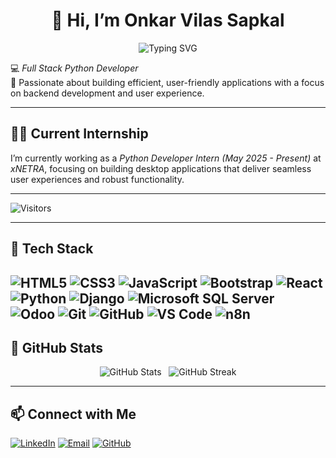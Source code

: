 <h1 align="center">👋 Hi, I’m Onkar Vilas Sapkal</h1>

<p align="center">
  <img src="https://readme-typing-svg.demolab.com?font=Fira+Code&weight=500&size=22&pause=1000&center=true&vCenter=true&width=435&lines=Full+Stack+Developer;Frontend+Developer;Python+Developer;Back -end Devloper" alt="Typing SVG" />
</p>

💻 *Full Stack Python Developer*  
🚀 Passionate about building efficient, user-friendly applications with a focus on backend development and user experience.

---

## 👨‍💻 Current Internship

I’m currently working as a *Python Developer Intern (May 2025 - Present)* at *xNETRA*, focusing on building desktop applications that deliver seamless user experiences and robust functionality.

---

![Visitors](https://komarev.com/ghpvc/?username=onkarsapkal&color=brightgreen)

---

## 🧰 Tech Stack

![HTML5](https://img.shields.io/badge/HTML5-E34F26?style=for-the-badge&logo=html5&logoColor=white)
![CSS3](https://img.shields.io/badge/CSS3-1572B6?style=for-the-badge&logo=css3&logoColor=white)
![JavaScript](https://img.shields.io/badge/JavaScript-F7DF1E?style=for-the-badge&logo=javascript&logoColor=black)
![Bootstrap](https://img.shields.io/badge/Bootstrap-563D7C?style=for-the-badge&logo=bootstrap&logoColor=white)
![React](https://img.shields.io/badge/React-20232A?style=for-the-badge&logo=react&logoColor=61DAFB)<br>
![Python](https://img.shields.io/badge/Python-3776AB?style=for-the-badge&logo=python&logoColor=white)
![Django](https://img.shields.io/badge/Django-092E20?style=for-the-badge&logo=django&logoColor=white)
![Microsoft SQL Server](https://img.shields.io/badge/SQL%20Server-CC2927?style=for-the-badge&logo=microsoft%20sql%20server&logoColor=white)<br>
![Odoo](https://img.shields.io/badge/Odoo-714B67?style=for-the-badge&logo=odoo&logoColor=white)
![Git](https://img.shields.io/badge/Git-F05032?style=for-the-badge&logo=git&logoColor=white)
![GitHub](https://img.shields.io/badge/GitHub-181717?style=for-the-badge&logo=github&logoColor=white)
![VS Code](https://img.shields.io/badge/VS_Code-007ACC?style=for-the-badge&logo=visual-studio-code&logoColor=white)
![n8n](https://img.shields.io/badge/n8n-FF6A00?style=for-the-badge&logo=n8n&logoColor=white)
---

## 🚀 GitHub Stats

<p align="center">
  <img src="https://github-readme-stats.vercel.app/api?username=onkarsapkal&show_icons=true&theme=github_dark" alt="GitHub Stats" />
  &nbsp;
  <img src="https://streak-stats.demolab.com?user=onkarsapkal&theme=github-dark&hide_border=false" alt="GitHub Streak" />
</p>

---

## 📫 Connect with Me

[![LinkedIn](https://img.shields.io/badge/LinkedIn-Onkar_Sapkal-0077B5?style=for-the-badge&logo=linkedin&logoColor=white)](https://www.linkedin.com/in/Onkar_Sapkal)
[![Email](https://img.shields.io/badge/Gmail-onkarsapkal007@gmail.com-D14836?style=for-the-badge&logo=gmail&logoColor=white)](mailto:onkarsapkal007@gmail.com)
[![GitHub](https://img.shields.io/badge/GitHub-Onkar--sapkal-181717?style=for-the-badge&logo=github&logoColor=white)](https://github.com/onkarsapkal)
